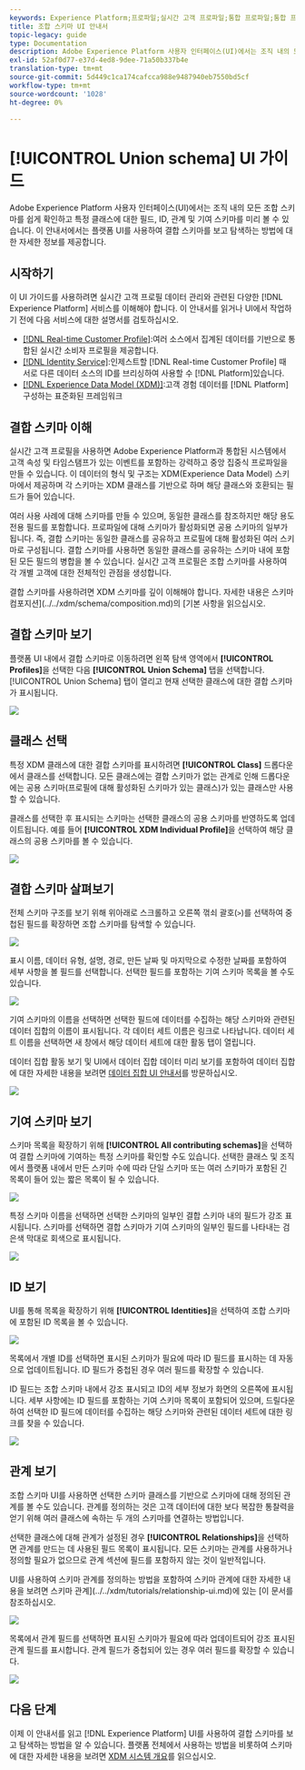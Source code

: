 ```yaml
---
keywords: Experience Platform;프로파일;실시간 고객 프로파일;통합 프로파일;통합 프로파일;통합 프로파일;프로파일;프로파일 사용;프로파일 사용;프로파일 사용;공용 스키마;UNION 프로파일;공용 프로파일
title: 조합 스키마 UI 안내서
topic-legacy: guide
type: Documentation
description: Adobe Experience Platform 사용자 인터페이스(UI)에서는 조직 내의 모든 조합 스키마를 쉽게 확인하고 특정 클래스에 대한 필드, ID, 관계 및 기여 스키마를 미리 볼 수 있습니다. 이 안내서에서는 플랫폼 UI를 사용하여 결합 스키마를 보고 탐색하는 방법에 대한 자세한 정보를 제공합니다.
exl-id: 52af0d77-e37d-4ed8-9dee-71a50b337b4e
translation-type: tm+mt
source-git-commit: 5d449c1ca174cafcca988e9487940eb7550bd5cf
workflow-type: tm+mt
source-wordcount: '1028'
ht-degree: 0%

---
```


# [!UICONTROL Union schema] UI 가이드

Adobe Experience Platform 사용자 인터페이스(UI)에서는 조직 내의 모든 조합 스키마를 쉽게 확인하고 특정 클래스에 대한 필드, ID, 관계 및 기여 스키마를 미리 볼 수 있습니다. 이 안내서에서는 플랫폼 UI를 사용하여 결합 스키마를 보고 탐색하는 방법에 대한 자세한 정보를 제공합니다.

## 시작하기

이 UI 가이드를 사용하려면 실시간 고객 프로필 데이터 관리와 관련된 다양한 [!DNL Experience Platform] 서비스를 이해해야 합니다. 이 안내서를 읽거나 UI에서 작업하기 전에 다음 서비스에 대한 설명서를 검토하십시오.

* [[!DNL Real-time Customer Profile]](../home.md):여러 소스에서 집계된 데이터를 기반으로 통합된 실시간 소비자 프로필을 제공합니다.
* [[!DNL Identity Service]](../../identity-service/home.md):인제스트할  [!DNL Real-time Customer Profile] 때 서로 다른 데이터 소스의 ID를 브리싱하여 사용할 수  [!DNL Platform]있습니다.
* [[!DNL Experience Data Model (XDM)]](../../xdm/home.md):고객 경험 데이터를  [!DNL Platform] 구성하는 표준화된 프레임워크

## 결합 스키마 이해

실시간 고객 프로필을 사용하면 Adobe Experience Platform과 통합된 시스템에서 고객 속성 및 타임스탬프가 있는 이벤트를 포함하는 강력하고 중앙 집중식 프로파일을 만들 수 있습니다. 이 데이터의 형식 및 구조는 XDM(Experience Data Model) 스키마에서 제공하며 각 스키마는 XDM 클래스를 기반으로 하며 해당 클래스와 호환되는 필드가 들어 있습니다.

여러 사용 사례에 대해 스키마를 만들 수 있으며, 동일한 클래스를 참조하지만 해당 용도 전용 필드를 포함합니다. 프로파일에 대해 스키마가 활성화되면 공용 스키마의 일부가 됩니다. 즉, 결합 스키마는 동일한 클래스를 공유하고 프로필에 대해 활성화된 여러 스키마로 구성됩니다. 결합 스키마를 사용하면 동일한 클래스를 공유하는 스키마 내에 포함된 모든 필드의 병합을 볼 수 있습니다. 실시간 고객 프로필은 조합 스키마를 사용하여 각 개별 고객에 대한 전체적인 관점을 생성합니다.

결합 스키마를 사용하려면 XDM 스키마를 깊이 이해해야 합니다. 자세한 내용은 스키마 컴포지션](../../xdm/schema/composition.md)의 [기본 사항을 읽으십시오.

## 결합 스키마 보기

플랫폼 UI 내에서 결합 스키마로 이동하려면 왼쪽 탐색 영역에서 **[!UICONTROL Profiles]**&#x200B;을 선택한 다음 **[!UICONTROL Union Schema]** 탭을 선택합니다. [!UICONTROL Union Schema] 탭이 열리고 현재 선택한 클래스에 대한 결합 스키마가 표시됩니다.

![](../images/union-schema/union-schema-landing.png)

## 클래스 선택

특정 XDM 클래스에 대한 결합 스키마를 표시하려면 **[!UICONTROL Class]** 드롭다운에서 클래스를 선택합니다. 모든 클래스에는 결합 스키마가 없는 관계로 인해 드롭다운에는 공용 스키마(프로필에 대해 활성화된 스키마가 있는 클래스)가 있는 클래스만 사용할 수 있습니다.

클래스를 선택한 후 표시되는 스키마는 선택한 클래스의 공용 스키마를 반영하도록 업데이트됩니다. 예를 들어 **[!UICONTROL XDM Individual Profile]**&#x200B;을 선택하여 해당 클래스의 공용 스키마를 볼 수 있습니다.

![](../images/union-schema/union-schema-class.png)

## 결합 스키마 살펴보기

전체 스키마 구조를 보기 위해 위아래로 스크롤하고 오른쪽 꺾쇠 괄호(`>`)를 선택하여 중첩된 필드를 확장하면 조합 스키마를 탐색할 수 있습니다.

![](../images/union-schema/union-schema-explore.png)

표시 이름, 데이터 유형, 설명, 경로, 만든 날짜 및 마지막으로 수정한 날짜를 포함하여 세부 사항을 볼 필드를 선택합니다. 선택한 필드를 포함하는 기여 스키마 목록을 볼 수도 있습니다.

![](../images/union-schema/union-schema-explore-field.png)

기여 스키마의 이름을 선택하면 선택한 필드에 데이터를 수집하는 해당 스키마와 관련된 데이터 집합의 이름이 표시됩니다. 각 데이터 세트 이름은 링크로 나타납니다. 데이터 세트 이름을 선택하면 새 창에서 해당 데이터 세트에 대한 활동 탭이 열립니다.

데이터 집합 활동 보기 및 UI에서 데이터 집합 데이터 미리 보기를 포함하여 데이터 집합에 대한 자세한 내용을 보려면 [데이터 집합 UI 안내서](../../catalog/datasets/user-guide.md)를 방문하십시오.

![](../images/union-schema/union-schema-field-datasets.png)

## 기여 스키마 보기

스키마 목록을 확장하기 위해 **[!UICONTROL All contributing schemas]**&#x200B;을 선택하여 결합 스키마에 기여하는 특정 스키마를 확인할 수도 있습니다. 선택한 클래스 및 조직에서 플랫폼 내에서 만든 스키마 수에 따라 단일 스키마 또는 여러 스키마가 포함된 긴 목록이 들어 있는 짧은 목록이 될 수 있습니다.

![](../images/union-schema/union-schema-contributing-schemas.png)

특정 스키마 이름을 선택하면 선택한 스키마의 일부인 결합 스키마 내의 필드가 강조 표시됩니다. 스키마를 선택하면 결합 스키마가 기여 스키마의 일부인 필드를 나타내는 검은색 막대로 회색으로 표시됩니다.

![](../images/union-schema/union-schema-select-schema.png)

## ID 보기

UI를 통해 목록을 확장하기 위해 **[!UICONTROL Identities]**&#x200B;을 선택하여 조합 스키마에 포함된 ID 목록을 볼 수 있습니다.

![](../images/union-schema/union-schema-identities.png)

목록에서 개별 ID를 선택하면 표시된 스키마가 필요에 따라 ID 필드를 표시하는 데 자동으로 업데이트됩니다. ID 필드가 중첩된 경우 여러 필드를 확장할 수 있습니다.

ID 필드는 조합 스키마 내에서 강조 표시되고 ID의 세부 정보가 화면의 오른쪽에 표시됩니다. 세부 사항에는 ID 필드를 포함하는 기여 스키마 목록이 포함되어 있으며, 드릴다운하여 선택한 ID 필드에 데이터를 수집하는 해당 스키마와 관련된 데이터 세트에 대한 링크를 찾을 수 있습니다.

![](../images/union-schema/union-schema-select-identity.png)

## 관계 보기

조합 스키마 UI를 사용하면 선택한 스키마 클래스를 기반으로 스키마에 대해 정의된 관계를 볼 수도 있습니다. 관계를 정의하는 것은 고객 데이터에 대한 보다 복잡한 통찰력을 얻기 위해 여러 클래스에 속하는 두 개의 스키마를 연결하는 방법입니다.

선택한 클래스에 대해 관계가 설정된 경우 **[!UICONTROL Relationships]**&#x200B;을 선택하면 관계를 만드는 데 사용된 필드 목록이 표시됩니다. 모든 스키마는 관계를 사용하거나 정의할 필요가 없으므로 관계 섹션에 필드를 포함하지 않는 것이 일반적입니다.

UI를 사용하여 스키마 관계를 정의하는 방법을 포함하여 스키마 관계에 대한 자세한 내용을 보려면 스키마 관계](../../xdm/tutorials/relationship-ui.md)에 있는 [이 문서를 참조하십시오.

![](../images/union-schema/union-schema-relationships.png)

목록에서 관계 필드를 선택하면 표시된 스키마가 필요에 따라 업데이트되어 강조 표시된 관계 필드를 표시합니다. 관계 필드가 중첩되어 있는 경우 여러 필드를 확장할 수 있습니다.

![](../images/union-schema/union-schema-select-relationship.png)

## 다음 단계

이제 이 안내서를 읽고 [!DNL Experience Platform] UI를 사용하여 결합 스키마를 보고 탐색하는 방법을 알 수 있습니다. 플랫폼 전체에서 사용하는 방법을 비롯하여 스키마에 대한 자세한 내용을 보려면 [XDM 시스템 개요](../../xdm/home.md)를 읽으십시오.

